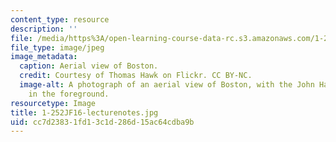 ```yaml
---
content_type: resource
description: ''
file: /media/https%3A/open-learning-course-data-rc.s3.amazonaws.com/1-252j-urban-transportation-planning-fall-2016/cc7d23831fd13c1d286d15ac64cdba9b_1-252JF16-lecturenotes.jpg
file_type: image/jpeg
image_metadata:
  caption: Aerial view of Boston.
  credit: Courtesy of Thomas Hawk on Flickr. CC BY-NC.
  image-alt: A photograph of an aerial view of Boston, with the John Hancock tower
    in the foreground.
resourcetype: Image
title: 1-252JF16-lecturenotes.jpg
uid: cc7d2383-1fd1-3c1d-286d-15ac64cdba9b
---
```

